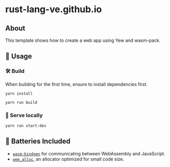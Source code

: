# rust-lang-ve.github.io

## About

This template shows how to create a web app using Yew and wasm-pack. 

## 🚴 Usage

### 🛠️ Build

When building for the first time, ensure to install dependencies first.

```
yarn install
```

```
yarn run build
```

### 🔬 Serve locally

```
yarn run start:dev
```


## 🔋 Batteries Included

* [`wasm-bindgen`](https://github.com/rustwasm/wasm-bindgen) for communicating
  between WebAssembly and JavaScript.
* [`wee_alloc`](https://github.com/rustwasm/wee_alloc), an allocator optimized
  for small code size.
